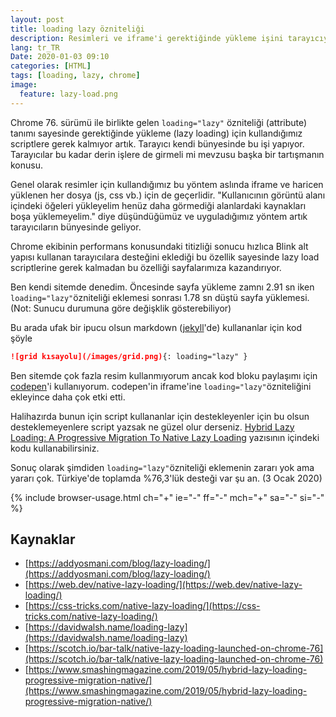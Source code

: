 ```yaml
---
layout: post
title: loading lazy özniteliği
description: Resimleri ve iframe'i gerektiğinde yükleme işini tarayıcıya devrettik
lang: tr_TR
Date: 2020-01-03 09:10
categories: [HTML]
tags: [loading, lazy, chrome]
image:
  feature: lazy-load.png
---
```


Chrome 76. sürümü ile birlikte gelen `loading="lazy"` özniteliği (attribute) tanımı sayesinde gerektiğinde yükleme (lazy loading) için kullandığımız scriptlere gerek kalmıyor artık. Tarayıcı kendi bünyesinde bu işi yapıyor. Tarayıcılar bu kadar derin işlere de girmeli mi mevzusu başka bir tartışmanın konusu.

Genel olarak resimler için kullandığımız bu yöntem aslında iframe ve haricen yüklenen her dosya (js, css vb.) için de geçerlidir. "Kullanıcının görüntü alanı içindeki öğeleri yükleyelim henüz daha görmediği alanlardaki kaynakları boşa yüklemeyelim." diye düşündüğümüz ve uyguladığımız yöntem artık tarayıcıların bünyesinde geliyor.

Chrome ekibinin performans konusundaki titizliği sonucu hızlıca Blink alt yapısı kullanan tarayıcılara desteğini eklediği bu özellik sayesinde lazy load scriptlerine gerek kalmadan bu özelliği sayfalarımıza kazandırıyor.

Ben kendi sitemde denedim. Öncesinde sayfa yükleme zamnı 2.91 sn iken `loading="lazy"`özniteliği eklemesi sonrası 1.78 sn düştü sayfa yüklemesi. (Not: Sunucu durumuna göre değişklik gösterebiliyor)

Bu arada ufak bir ipucu olsun markdown ([jekyll](https://jekyllrb.com/)'de) kullananlar için kod şöyle 

```markdown
![grid kısayolu](/images/grid.png){: loading="lazy" }
```

Ben sitemde çok fazla resim kullanmıyorum ancak kod bloku paylaşımı için [codepen](https://codepen.io/)'i kullanıyorum. codepen'in iframe'ine `loading="lazy"`özniteliğini ekleyince daha çok etki etti.

Halihazırda bunun için script kullananlar için destekleyenler için bu olsun desteklemeyenlere script yazsak ne güzel olur derseniz. [Hybrid Lazy Loading: A Progressive Migration To Native Lazy Loading](https://www.smashingmagazine.com/2019/05/hybrid-lazy-loading-progressive-migration-native/) yazısının içindeki kodu kullanabilirsiniz.

Sonuç olarak şimdiden `loading="lazy"`özniteliği eklemenin zararı yok ama yararı çok. Türkiye'de toplamda %76,3'lük desteği var şu an. (3 Ocak 2020)

{% include browser-usage.html ch="+" ie="-" ff="-" mch="+" sa="-" si="-" %}

## Kaynaklar

 - [https://addyosmani.com/blog/lazy-loading/](https://addyosmani.com/blog/lazy-loading/)
 - [https://web.dev/native-lazy-loading/](https://web.dev/native-lazy-loading/)
 - [https://css-tricks.com/native-lazy-loading/](https://css-tricks.com/native-lazy-loading/)
 - [https://davidwalsh.name/loading-lazy](https://davidwalsh.name/loading-lazy)
 - [https://scotch.io/bar-talk/native-lazy-loading-launched-on-chrome-76](https://scotch.io/bar-talk/native-lazy-loading-launched-on-chrome-76)
 - [https://www.smashingmagazine.com/2019/05/hybrid-lazy-loading-progressive-migration-native/](https://www.smashingmagazine.com/2019/05/hybrid-lazy-loading-progressive-migration-native/)